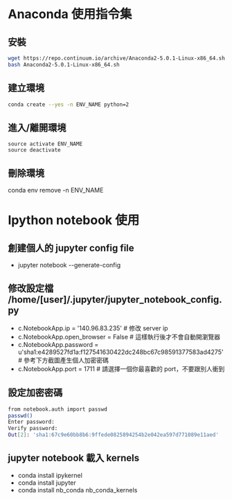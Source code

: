 # Anaconda 使用指令集

## 安裝
``` sh
wget https://repo.continuum.io/archive/Anaconda2-5.0.1-Linux-x86_64.sh
bash Anaconda2-5.0.1-Linux-x86_64.sh
```

## 建立環境
``` sh
conda create --yes -n ENV_NAME python=2
```

## 進入/離開環境
```
source activate ENV_NAME
source deactivate
```


## 刪除環境
conda env remove -n ENV_NAME




# Ipython notebook 使用

## 創建個人的 jupyter config file
* jupyter notebook --generate-config

## 修改設定檔 /home/[user]/.jupyter/jupyter_notebook_config.py
* c.NotebookApp.ip = '140.96.83.235' # 修改 server ip
* c.NotebookApp.open_browser = False # 這樣執行後才不會自動開瀏覽器
* c.NotebookApp.password = u'sha1:e4289527fd1a:f127541630422dc248bc67c98591377583ad4275' # 參考下方截圖產生個人加密密碼
* c.NotebookApp.port = 1711 # 請選擇一個你最喜歡的 port，不要跟別人衝到

## 設定加密密碼
``` sh
from notebook.auth import passwd
passwd()
Enter password:
Verify password:
Out[2]: 'sha1:67c9e60bb8b6:9ffede0825894254b2e042ea597d771089e11aed'
```

## jupyter notebook 載入 kernels
* conda install ipykernel
* conda install jupyter
* conda install nb_conda nb_conda_kernels
